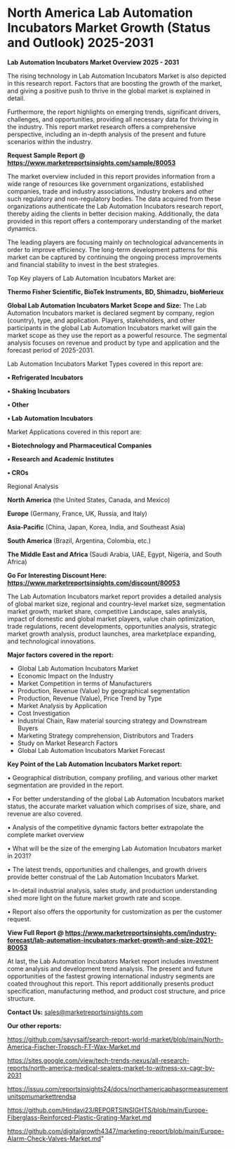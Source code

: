 # North America Lab Automation Incubators Market Growth (Status and Outlook) 2025-2031

<Strong> Lab Automation Incubators Market Overview 2025 - 2031</strong>

The rising technology in Lab Automation Incubators Market is also depicted in this research report. Factors that are boosting the growth of the market, and giving a positive push to thrive in the global market is explained in detail.

Furthermore, the report highlights on emerging trends, significant drivers, challenges, and opportunities, providing all necessary data for thriving in the industry. This report market research offers a comprehensive perspective, including an in-depth analysis of the present and future scenarios within the industry.

<strong>Request Sample Report @ <a href=https://www.marketreportsinsights.com/sample/80053>https://www.marketreportsinsights.com/sample/80053</a></strong>

The market overview included in this report provides information from a wide range of resources like government organizations, established companies, trade and industry associations, industry brokers and other such regulatory and non-regulatory bodies. The data acquired from these organizations authenticate the Lab Automation Incubators research report, thereby aiding the clients in better decision making. Additionally, the data provided in this report offers a contemporary understanding of the market dynamics.

The leading players are focusing mainly on technological advancements in order to improve efficiency. The long-term development patterns for this market can be captured by continuing the ongoing process improvements and financial stability to invest in the best strategies.

Top Key players of Lab Automation Incubators Market are:

<strong>Thermo Fisher Scientific, BioTek Instruments, BD, Shimadzu, bioMerieux</strong>

<strong><b>Global Lab Automation Incubators Market Scope and Size:</b></strong>
The Lab Automation Incubators market is declared segment by company, region (country), type, and application. Players, stakeholders, and other participants in the global Lab Automation Incubators market will gain the market scope as they use the report as a powerful resource. The segmental analysis focuses on revenue and product by type and application and the forecast period of 2025-2031.

Lab Automation Incubators Market Types covered in this report are:

<strong>• Refrigerated Incubators

• Shaking Incubators

• Other

• Lab Automation Incubators</strong>

Market Applications covered in this report are:

<strong>• Biotechnology and Pharmaceutical Companies

• Research and Academic Institutes

• CROs</strong> 

Regional Analysis

<strong>North America</strong> (the United States, Canada, and Mexico)

<strong>Europe</strong> (Germany, France, UK, Russia, and Italy)

<strong>Asia-Pacific</strong> (China, Japan, Korea, India, and Southeast Asia)

<strong>South America</strong> (Brazil, Argentina, Colombia, etc.)

<strong>The Middle East and Africa</strong> (Saudi Arabia, UAE, Egypt, Nigeria, and South Africa)

<strong>Go For Interesting Discount Here: <a href=https://www.marketreportsinsights.com/discount/80053>https://www.marketreportsinsights.com/discount/80053</a></strong>

The Lab Automation Incubators market report provides a detailed analysis of global market size, regional and country-level market size, segmentation market growth, market share, competitive Landscape, sales analysis, impact of domestic and global market players, value chain optimization, trade regulations, recent developments, opportunities analysis, strategic market growth analysis, product launches, area marketplace expanding, and technological innovations.

<strong><b>Major factors covered in the report:</b></strong>
<ul>
  <li>Global Lab Automation Incubators Market </li>
  <li>Economic Impact on the Industry</li>
  <li>Market Competition in terms of Manufacturers</li>
  <li>Production, Revenue (Value) by geographical segmentation</li>
  <li>Production, Revenue (Value), Price Trend by Type</li>
  <li>Market Analysis by Application</li>
  <li>Cost Investigation</li>
  <li>Industrial Chain, Raw material sourcing strategy and Downstream Buyers</li>
  <li>Marketing Strategy comprehension, Distributors and Traders</li>
  <li>Study on Market Research Factors</li>
  <li>Global Lab Automation Incubators Market Forecast</li>
</ul>

<strong><b>Key Point of the Lab Automation Incubators Market report:</b></strong>

• Geographical distribution, company profiling, and various other market segmentation are provided in the report.

• For better understanding of the global Lab Automation Incubators market status, the accurate market valuation which comprises of size, share, and revenue are also covered.

• Analysis of the competitive dynamic factors better extrapolate the complete market overview

• What will be the size of the emerging Lab Automation Incubators market in 2031?

• The latest trends, opportunities and challenges, and growth drivers provide better construal of the Lab Automation Incubators Market.

• In-detail industrial analysis, sales study, and production understanding shed more light on the future market growth rate and scope.

• Report also offers the opportunity for customization as per the customer request.

<strong><b>View Full Report @ <a href=https://www.marketreportsinsights.com/industry-forecast/lab-automation-incubators-market-growth-and-size-2021-80053>https://www.marketreportsinsights.com/industry-forecast/lab-automation-incubators-market-growth-and-size-2021-80053</a></b></strong>


At last, the Lab Automation Incubators Market report includes investment come analysis and development trend analysis. The present and future opportunities of the fastest growing international industry segments are coated throughout this report. This report additionally presents product specification, manufacturing method, and product cost structure, and price structure.

<strong>Contact Us:</strong>
sales@marketreportsinsights.com

<strong>Our other reports:</strong>

<a href=https://github.com/sayysaif/search-report-world-market/blob/main/North-America-Fischer-Tropsch-FT-Wax-Market.md>https://github.com/sayysaif/search-report-world-market/blob/main/North-America-Fischer-Tropsch-FT-Wax-Market.md</a>

<a href=https://sites.google.com/view/tech-trends-nexus/all-research-reports/north-america-medical-sealers-market-to-witness-xx-cagr-by-2031>https://sites.google.com/view/tech-trends-nexus/all-research-reports/north-america-medical-sealers-market-to-witness-xx-cagr-by-2031</a>

<a href=https://issuu.com/reportsinsights24/docs/northamericaphasormeasurementunitspmumarkettrendsa>https://issuu.com/reportsinsights24/docs/northamericaphasormeasurementunitspmumarkettrendsa</a>

<a href=https://github.com/Hindavi23/REPORTSINSIGHTS/blob/main/Europe-Fiberglass-Reinforced-Plastic-Grating-Market.md>https://github.com/Hindavi23/REPORTSINSIGHTS/blob/main/Europe-Fiberglass-Reinforced-Plastic-Grating-Market.md</a>

<a href=https://github.com/digitalgrowth4347/marketing-report/blob/main/Europe-Alarm-Check-Valves-Market.md>https://github.com/digitalgrowth4347/marketing-report/blob/main/Europe-Alarm-Check-Valves-Market.md</a>"
